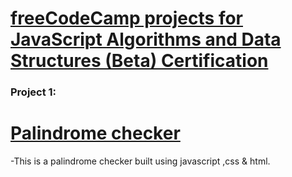 # <a href = "https://www.freecodecamp.org/learn/javascript-algorithms-and-data-structures-v8/"> freeCodeCamp projects for JavaScript Algorithms and Data Structures (Beta) Certification </a>

### Project 1:
# [Palindrome checker](https://mostpalon3.github.io/freeCodeCamp/)

-This is a palindrome checker built using javascript ,css & html.
